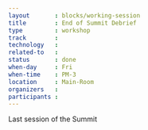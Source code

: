 ```yaml
---
layout       : blocks/working-session
title        : End of Summit Debrief
type         : workshop
track        : 
technology   :
related-to   :
status       : done
when-day     : Fri
when-time    : PM-3
location     : Main-Room
organizers   : 
participants : 
---
```


Last session of the Summit
